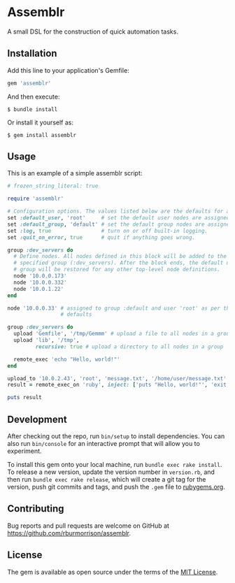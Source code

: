 # Assemblr

A small DSL for the construction of quick automation tasks.

## Installation

Add this line to your application's Gemfile:

```ruby
gem 'assemblr'
```

And then execute:

    $ bundle install

Or install it yourself as:

    $ gem install assemblr

## Usage

This is an example of a simple assemblr script:

```ruby
# frozen_string_literal: true

require 'assemblr'

# Configuration options. The values listed below are the defaults for assemblr.
set :default_user, 'root'     # set the default user nodes are assigned to
set :default_group, 'default' # set the default group nodes are assigned to
set :log, true                # turn on or off built-in logging.
set :quit_on_error, true      # quit if anything goes wrong.

group :dev_servers do
  # Define nodes. All nodes defined in this block will be added to the
  # specified group (:dev_servers). After the block ends, the default user and
  # group will be restored for any other top-level node definitions.
  node '10.0.0.173'
  node '10.0.0.332'
  node '10.0.1.22'
end

node '10.0.0.33' # assigned to group :default and user 'root' as per the
                 # defaults

group :dev_servers do
  upload 'Gemfile', '/tmp/Gemmm' # upload a file to all nodes in a group
  upload 'lib', '/tmp',
         recursive: true # upload a directory to all nodes in a group

  remote_exec 'echo "Hello, world!"'
end

upload_to '10.0.2.43', 'root', 'message.txt', '/home/user/message.txt'
result = remote_exec_on 'ruby', inject: ['puts "Hello, world!"', 'exit']

puts result
```

## Development

After checking out the repo, run `bin/setup` to install dependencies. You can
also run `bin/console` for an interactive prompt that will allow you to
experiment.

To install this gem onto your local machine, run `bundle exec rake install`. To
release a new version, update the version number in `version.rb`, and then run
`bundle exec rake release`, which will create a git tag for the version, push
git commits and tags, and push the `.gem` file to
[rubygems.org](https://rubygems.org).

## Contributing

Bug reports and pull requests are welcome on GitHub at
https://github.com/rburmorrison/assemblr.

## License

The gem is available as open source under the terms of the [MIT
License](https://opensource.org/licenses/MIT).
